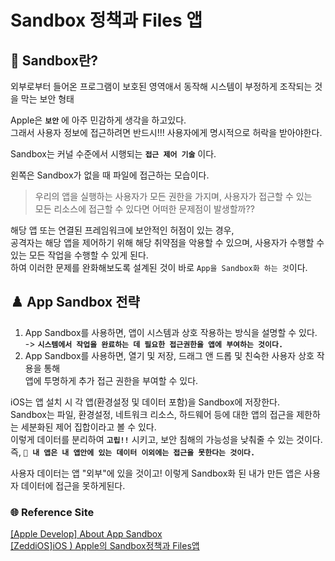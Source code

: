 # Sandbox 정책과 Files 앱

## 🤔 Sandbox란?
외부로부터 들어온 프로그램이 보호된 영역애서 동작해 시스템이 부정하게 조작되는 것을 막는 보안 형태   

Apple은 **`보안`** 에 아주 민감하게 생각을 하고있다.   
그래서 사용자 정보에 접근하려면 반드시!!! 사용자에게 명시적으로 허락을 받아야한다.   

Sandbox는 커널 수준에서 시행되는 **`접근 제어 기술`** 이다.   

왼쪽은 Sandbox가 없을 때 파일에 접근하는 모습이다.   
> 우리의 앱을 실행하는 사용자가 모든 권한을 가지며, 사용자가 접근할 수 있는   
모든 리소스에 접근할 수 있다면 어떠한 문제점이 발생할까??

해당 앱 또는 연결된 프레임워크에 보안적인 허점이 있는 경우,   
공격자는 해당 앱을 제어하기 위해 해당 취약점을 악용할 수 있으며, 사용자가 수행할 수 있는 모든 작업을 수행할 수 있게 된다.   
하여 이러한 문제를 완화해보도록 설계된 것이 바로 `App을 Sandbox화 하는 것`이다.   

## ♟️ App Sandbox 전략
1. App Sandbox를 사용하면, 앱이 시스템과 상호 작용하는 방식을 설명할 수 있다.   
   -> **`시스템에서 작업을 완료하는 데 필요한 접근권한을 앱에 부여하는 것이다.`**
2. App Sandbox를 사용하면, 열기 및 저장, 드래그 앤 드롭 및 친숙한 사용자 상호 작용을 통해   
앱에 투명하게 추가 접근 권한을 부여할 수 있다.   

iOS는 앱 설치 시 각 앱(환경설정 및 데이터 포함)을 Sandbox에 저장한다.   
Sandbox는 파일, 환경설정, 네트워크 리소스, 하드웨어 등에 대한 앱의 접근을 제한하는 세분화된 제어 집합이라고 볼 수 있다.   
이렇게 데이터를 분리하여 **`고립!!`** 시키고, 보안 침해의 가능성을 낮춰줄 수 있는 것이다.   
즉, **`📌 내 앱은 내 앱안에 있는 데이터 이외에는 접근을 못한다는 것이다.`**

사용자 데이터는 앱 "외부"에 있을 것이고! 이렇게 Sandbox화 된 내가 만든 앱은 사용자 데이터에 접근을 못하게된다.

### 🌐 Reference Site
[[Apple Develop] About App Sandbox](https://developer.apple.com/library/archive/documentation/Security/Conceptual/AppSandboxDesignGuide/AboutAppSandbox/AboutAppSandbox.html)   
[[ZeddiOS]iOS ) Apple의 Sandbox정책과 Files앱](https://zeddios.tistory.com/432)   